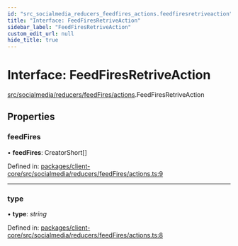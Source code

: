 ```yaml
---
id: "src_socialmedia_reducers_feedfires_actions.feedfiresretriveaction"
title: "Interface: FeedFiresRetriveAction"
sidebar_label: "FeedFiresRetriveAction"
custom_edit_url: null
hide_title: true
---
```


# Interface: FeedFiresRetriveAction

[src/socialmedia/reducers/feedFires/actions](../modules/src_socialmedia_reducers_feedfires_actions.md).FeedFiresRetriveAction

## Properties

### feedFires

• **feedFires**: CreatorShort[]

Defined in: [packages/client-core/src/socialmedia/reducers/feedFires/actions.ts:9](https://github.com/xr3ngine/xr3ngine/blob/673ad6a5f/packages/client-core/src/socialmedia/reducers/feedFires/actions.ts#L9)

___

### type

• **type**: *string*

Defined in: [packages/client-core/src/socialmedia/reducers/feedFires/actions.ts:8](https://github.com/xr3ngine/xr3ngine/blob/673ad6a5f/packages/client-core/src/socialmedia/reducers/feedFires/actions.ts#L8)
